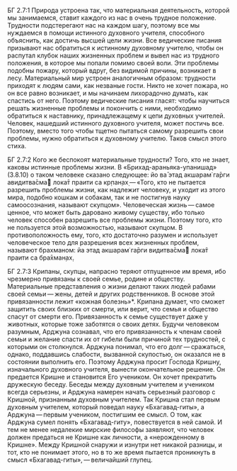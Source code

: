БГ 2.7:1	Природа устроена так, что материальная деятельность, которой мы занимаемся, ставит каждого из нас в очень трудное положение. Трудности подстерегают нас на каждом шагу, поэтому все мы нуждаемся в помощи истинного духовного учителя, способного объяснить, как достичь высшей цели жизни. Все ведические писания призывают нас обратиться к истинному духовному учителю, чтобы он распутал клубок наших жизненных проблем и вывел нас из трудного положения, в которое мы попали помимо своей воли. Эти проблемы подобны пожару, который вдруг, без видимой причины, возникает в лесу. Материальный мир устроен аналогичным образом: трудности приходят к людям сами, как незваные гости. Никто не хочет пожара, но он все равно возникает, и мы начинаем лихорадочно думать, как спастись от него. Поэтому ведические писания гласят: чтобы научиться решать жизненные проблемы и покончить с ними, необходимо обратиться к наставнику, принадлежащему к цепи духовных учителей. Человек, нашедший истинного духовного учителя, может постичь все. Поэтому, вместо того чтобы тщетно пытаться самому разрешить свои проблемы, нужно обратиться к духовному учителю. Таков смысл этого стиха.

БГ 2.7:2	Кого же беспокоят материальные трудности? Того, кто не знает, каковы истинные проблемы жизни. В «Брихад-араньяка-упанишад» (3.8.10) о таком человеке сказано следующее: йо ва̄ этад акшарам̇ га̄рги авидитва̄сма̄ лока̄т праити са кр̣пан̣ах̣ — «Того, кто не пытается разрешить проблемы жизни, как надлежит человеку, и уходит из этого мира, подобно кошкам и собакам, так и не постигнув науку самоосознания, называют скупцом». Человеческая жизнь — самое ценное, что может быть даровано живому существу, ибо только человек способен разрешить все проблемы жизни. Поэтому того, кто не пользуется этой возможностью, называют скупцом. В противоположность ему, того, кто достаточно разумен и использует человеческое тело для разрешения всех жизненных проблем, называют брахманом: йа этад акшарам̇ га̄рги видитва̄сма̄ лока̄т праити са бра̄хман̣ах̣.

БГ 2.7:3	Крипаны, скупцы, напрасно теряют отпущенное им время, ибо чрезмерно привязаны к своей семье, родине и обществу. Материальные представления о жизни делают таких людей рабами своей семьи — жены, детей и других родственников. В основе этой привязанности лежит «кожная болезнь»*. Крипана думает, что сможет защитить своих близких от смерти, или верит, что семья и общество спасут от смерти его. Привязанность к семье существует даже у животных, которые тоже заботятся о своих детях. Будучи человеком разумным, Арджуна сознавал, что его привязанность к членам своей семьи и желание спасти их от гибели были причиной тех трудностей, с которыми он столкнулся. Арджуна понимал, что его долг — сражаться, однако, поддавшись слабости, вызванной скупостью, он оказался не в состоянии выполнить его. Поэтому Арджуна просит Господа Кришну, изначального духовного учителя, вынести окончательное решение. Он предается Кришне и становится Его учеником. Он хочет прекратить дружескую беседу. Беседы между духовным учителем и учеником всегда серьезны, и Арджуна намерен начать серьезный разговор с Кришной, признанным духовным учителем. Так Кришна стал первым духовным учителем, который поведал науку «Бхагавад-гиты», а Арджуна — первым учеником, постигшим ее смысл. О том, как Арджуна сумел понять «Бхагавад-гиту», повествуется в ней самой. И тем не менее недалекие мирские философы заявляют, что человек должен предаться не Кришне как личности, а «нерожденному в Кришне». Между Кришной снаружи и изнутри нет никакой разницы, и тот, кто не понимает этого, но в то же время пытается проникнуть в смысл «Бхагавад-гиты», — величайший глупец.